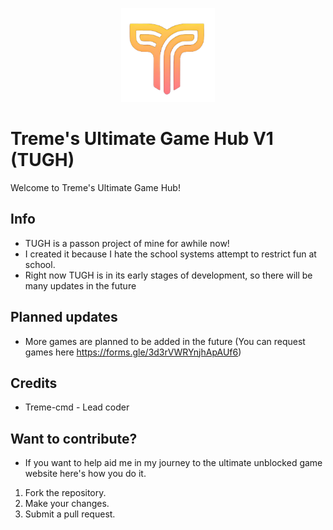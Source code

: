 <p align="center">
  <img src="./public/Assets/logo.png" width="150" height="150"/>
</p>

# Treme's Ultimate Game Hub V1 (TUGH)

Welcome to Treme's Ultimate Game Hub!

## Info

- TUGH is a passon project of mine for awhile now! 
- I created it because I hate the school systems attempt to restrict fun at school.
- Right now TUGH is in its early stages of development, so there will be many updates in the future


## Planned updates

- More games are planned to be added in the future (You can request games here https://forms.gle/3d3rVWRYnjhApAUf6)

## Credits

- Treme-cmd - Lead coder

## Want to contribute?

- If you want to help aid me in my journey to the ultimate unblocked game website here's how you do it.
1. Fork the repository.
2. Make your changes.
3. Submit a pull request.
